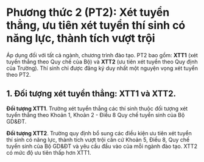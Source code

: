 # Phương thức 2 (PT2): Xét tuyển thẳng, ưu tiên xét tuyển thí sinh có năng lực, thành tích vượt trội

Áp dụng đối với tất cả ngành, chương trình đào tạo. PT2 bao gồm: **XTT1** (xét tuyển thẳng theo Quy chế của Bộ) và **XTT2** (ưu tiên xét tuyển theo Quy định của Trường). Thí sinh chỉ được đăng ký duy nhất một nguyện vọng xét tuyển theo PT2.

## 1. Đối tượng xét tuyển thẳng: XTT1 và XTT2.

**Đối tượng XTT1**. Trường xét tuyển thẳng các thí sinh thuộc đối tượng xét tuyển thẳng theo Khoản 1, Khoản 2 - Điều 8 Quy chế tuyển sinh của Bộ GD&ĐT.

**Đối tượng XTT2**. Trường quy định bổ sung các điều kiện ưu tiên xét tuyển thí sinh có năng lực, thành tích vượt trội căn cứ Khoản 5, Điều 8, Quy chế tuyển sinh của Bộ GD&ĐT và yêu cầu đầu vào của mỗi ngành đào tạo. XTT2 có mức độ ưu tiên thấp hơn XTT1.